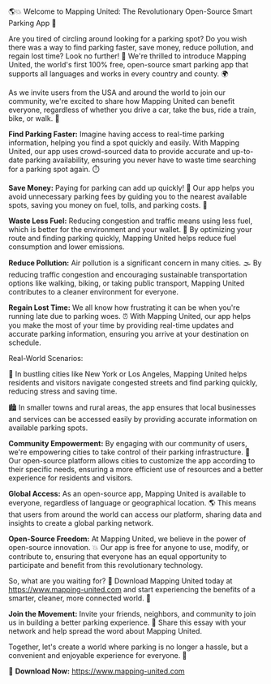 🌎💥 Welcome to Mapping United: The Revolutionary Open-Source Smart Parking App 🚀

Are you tired of circling around looking for a parking spot? Do you wish there was a way to find parking faster, save money, reduce pollution, and regain lost time? Look no further! 📍 We're thrilled to introduce Mapping United, the world's first 100% free, open-source smart parking app that supports all languages and works in every country and county. 🌍

As we invite users from the USA and around the world to join our community, we're excited to share how Mapping United can benefit everyone, regardless of whether you drive a car, take the bus, ride a train, bike, or walk. 💪

**Find Parking Faster:**
Imagine having access to real-time parking information, helping you find a spot quickly and easily. With Mapping United, our app uses crowd-sourced data to provide accurate and up-to-date parking availability, ensuring you never have to waste time searching for a parking spot again. ⏱️

**Save Money:**
Paying for parking can add up quickly! 🤑 Our app helps you avoid unnecessary parking fees by guiding you to the nearest available spots, saving you money on fuel, tolls, and parking costs. 💸

**Waste Less Fuel:**
Reducing congestion and traffic means using less fuel, which is better for the environment and your wallet. 🌟 By optimizing your route and finding parking quickly, Mapping United helps reduce fuel consumption and lower emissions.

**Reduce Pollution:**
Air pollution is a significant concern in many cities. 🌫️ By reducing traffic congestion and encouraging sustainable transportation options like walking, biking, or taking public transport, Mapping United contributes to a cleaner environment for everyone.

**Regain Lost Time:**
We all know how frustrating it can be when you're running late due to parking woes. ⏰ With Mapping United, our app helps you make the most of your time by providing real-time updates and accurate parking information, ensuring you arrive at your destination on schedule.

Real-World Scenarios:

🌆 In bustling cities like New York or Los Angeles, Mapping United helps residents and visitors navigate congested streets and find parking quickly, reducing stress and saving time.

🏙️ In smaller towns and rural areas, the app ensures that local businesses and services can be accessed easily by providing accurate information on available parking spots.

**Community Empowerment:**
By engaging with our community of users, we're empowering cities to take control of their parking infrastructure. 💪 Our open-source platform allows cities to customize the app according to their specific needs, ensuring a more efficient use of resources and a better experience for residents and visitors.

**Global Access:**
As an open-source app, Mapping United is available to everyone, regardless of language or geographical location. 🌎 This means that users from around the world can access our platform, sharing data and insights to create a global parking network.

**Open-Source Freedom:**
At Mapping United, we believe in the power of open-source innovation. 💥 Our app is free for anyone to use, modify, or contribute to, ensuring that everyone has an equal opportunity to participate and benefit from this revolutionary technology.

So, what are you waiting for? 🤔 Download Mapping United today at https://www.mapping-united.com and start experiencing the benefits of a smarter, cleaner, more connected world. 🌟

**Join the Movement:**
Invite your friends, neighbors, and community to join us in building a better parking experience. 💬 Share this essay with your network and help spread the word about Mapping United.

Together, let's create a world where parking is no longer a hassle, but a convenient and enjoyable experience for everyone. 🌈

🎉 **Download Now:** https://www.mapping-united.com